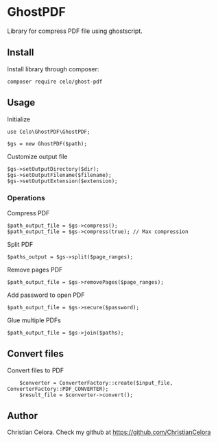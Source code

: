 # GhostPDF

Library for compress PDF file using ghostscript.

## Install
Install library through composer:
``` 
composer require celo/ghost-pdf
``` 

## Usage
Initialize
```
use Celo\GhostPDF\GhostPDF;

$gs = new GhostPDF($path);
```

Customize output file
```
$gs->setOutputDirectory($dir);
$gs->setOutputFilename($filename);
$gs->setOutputExtension($extension);
```
### Operations
Compress PDF
```
$path_output_file = $gs->compress();
$path_output_file = $gs->compress(true); // Max compression
```
Split PDF
```
$paths_output = $gs->split($page_ranges);
```
Remove pages PDF
```
$path_output_file = $gs->removePages($page_ranges);
```
Add password to open PDF
```
$path_output_file = $gs->secure($password);
```
Glue multiple PDFs
```
$path_output_file = $gs->join($paths);
``` 

## Convert files
Convert files to PDF 
```
    $converter = ConverterFactory::create($input_file, ConverterFactory::PDF_CONVERTER);
    $result_file = $converter->convert();
```


## Author
Christian Celora.
Check my github at https://github.com/ChristianCelora